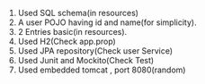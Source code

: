 1. Used SQL schema(in resources)
2. A user POJO having id and name(for simplicity).
3. 2 Entries basic(in resources).
4. Used H2(Check app.prop)
5. Used JPA repository(Check user Service)
6. Used Junit and Mockito(Check Test)
7. Used embedded tomcat , port 8080(random)
